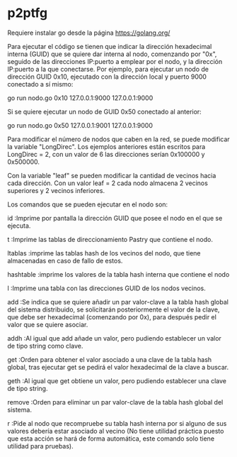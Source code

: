 # p2ptfg

Requiere instalar go desde la página https://golang.org/

Para ejecutar el código se tienen que indicar la dirección hexadecimal interna (GUID) que se quiere dar interna al nodo, comenzando por "0x", seguido de las direcciones IP:puerto a emplear por el nodo, y la dirección IP:puerto a la que conectarse.
Por ejemplo, para ejecutar un nodo de dirección GUID 0x10, ejecutado con la dirección local y puerto 9000 conectado a sí mismo:

go run nodo.go 0x10 127.0.0.1:9000 127.0.0.1:9000

Si se quiere ejecutar un nodo de GUID 0x50 conectado al anterior:

go run nodo.go 0x50 127.0.0.1:9001 127.0.0.1:9000



Para modificar el número de nodos que caben en la red, se puede modificar la variable "LongDirec".
Los ejemplos anteriores están escritos para LongDirec = 2, con un valor de 6 las direcciones serían 0x100000 y 0x500000.

Con la variable "leaf" se pueden modificar la cantidad de vecinos hacia cada dirección. Con un valor leaf = 2 cada nodo almacena 2 vecinos superiores y 2 vecinos inferiores.



Los comandos que se pueden ejecutar en el nodo son:

id :Imprime por pantalla la dirección GUID que posee el nodo en el que se ejecuta.

t :Imprime las tablas de direccionamiento Pastry que contiene el nodo.

ltablas :imprime las tablas hash de los vecinos del nodo, que tiene almacenadas en caso de fallo de estos.

hashtable :imprime los valores de la tabla hash interna que contiene el nodo

l :Imprime una tabla con las direcciones GUID de los nodos vecinos.

add :Se indica que se quiere añadir un par valor-clave a la tabla hash global del sistema distribuido, se solicitarán posteriormente el valor de la clave, que debe ser hexadecimal (comenzando por 0x), para después pedir el valor que se quiere asociar.

addh :Al igual que add añade un valor, pero pudiendo establecer un valor de tipo string como clave.

get :Orden para obtener el valor asociado a una clave de la tabla hash global, tras ejecutar get se pedirá el valor hexadecimal de la clave a buscar.

geth :Al igual que get obtiene un valor, pero pudiendo establecer una clave de tipo string.

remove :Orden para eliminar un par valor-clave de la tabla hash global del sistema.

r :Pide al nodo que recompruebe su tabla hash interna por si alguno de sus valores debería estar asociado al vecino (No tiene utilidad práctica puesto que esta acción se hará de forma automática, este comando solo tiene utilidad para pruebas).
